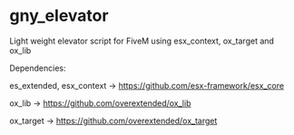 # gny_elevator
Light weight elevator script for FiveM using esx_context, ox_target and ox_lib

Dependencies:

es_extended, esx_context -> https://github.com/esx-framework/esx_core

ox_lib -> https://github.com/overextended/ox_lib

ox_target -> https://github.com/overextended/ox_target
